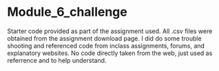 # Module_6_challenge
Starter code provided as part of the assignment used.
All .csv files were obtained from the assignment download page.
I did do some trouble shooting and referenced code from inclass assignments, forums, and explanatory websites. No code directly taken from the web, just used as referrence and to help understand.